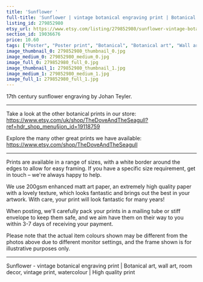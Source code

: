 ```yaml
---
title: 'Sunflower '
full-title: 'Sunflower | vintage botanical engraving print | Botanical art, wall art, room decor, vintage print, watercolour | High quality print'
listing_id: 279852980
etsy_url: https://www.etsy.com/listing/279852980/sunflower-vintage-botanical-engraving?utm_source=site&utm_medium=api&utm_campaign=api
section_id: 19036676
price: 10.60
tags: ["Poster", "Poster print", "Botanical", "Botanical art", "Wall art", "Botanical poster", "Vintage", "Sepia", "Tulip", "Watercolour", "Sea shells", "Myrtle", "High quality print"]
image_thumbnail_0: 279852980_thumbnail_0.jpg
image_medium_0: 279852980_medium_0.jpg
image_full_0: 279852980_full_0.jpg
image_thumbnail_1: 279852980_thumbnail_1.jpg
image_medium_1: 279852980_medium_1.jpg
image_full_1: 279852980_full_1.jpg
---
```

17th century sunflower engraving by Johan Teyler.

---

Take a look at the other botanical prints in our store: https://www.etsy.com/uk/shop/TheDoveAndTheSeagull?ref=hdr_shop_menu§ion_id=19118759

Explore the many other great prints we have available: https://www.etsy.com/shop/TheDoveAndTheSeagull

---

Prints are available in a range of sizes, with a white border around the edges to allow for easy framing. If you have a specific size requirement, get in touch – we&#39;re always happy to help.

We use 200gsm enhanced matt art paper, an extremely high quality paper with a lovely texture, which looks fantastic and brings out the best in your artwork. With care, your print will look fantastic for many years!

When posting, we&#39;ll carefully pack your prints in a mailing tube or stiff envelope to keep them safe, and we aim have them on their way to you within 3-7 days of receiving your payment.

Please note that the actual item colours shown may be different from the photos above due to different monitor settings, and the frame shown is for illustrative purposes only.

---

Sunflower - vintage botanical engraving print | Botanical art, wall art, room decor, vintage print, watercolour | High quality print
